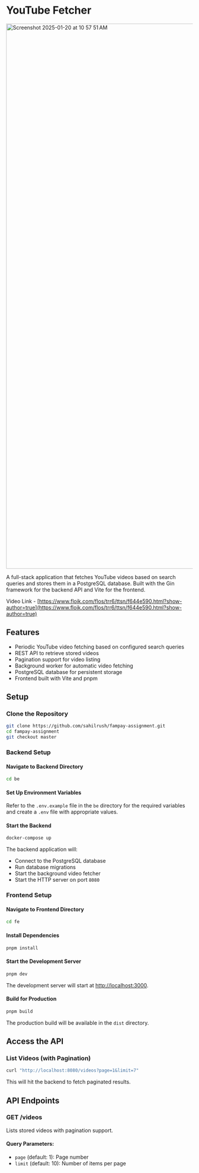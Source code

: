 # YouTube Fetcher
<img width="1470" alt="Screenshot 2025-01-20 at 10 57 51 AM" src="https://github.com/user-attachments/assets/8067c492-14df-4144-b6f9-43194ceff0fe" />


A full-stack application that fetches YouTube videos based on search queries and stores them in a PostgreSQL database. Built with the Gin framework for the backend API and Vite for the frontend.

Video Link - [https://www.floik.com/flos/trr6/ttsn/f644e590.html?show-author=true](https://www.floik.com/flos/trr6/ttsn/f644e590.html?show-author=true)

## Features
- Periodic YouTube video fetching based on configured search queries
- REST API to retrieve stored videos
- Pagination support for video listing
- Background worker for automatic video fetching
- PostgreSQL database for persistent storage
- Frontend built with Vite and pnpm

## Setup

### Clone the Repository
```bash
git clone https://github.com/sahilrush/fampay-assignment.git
cd fampay-assignment
git checkout master
```

### Backend Setup

#### Navigate to Backend Directory
```bash
cd be
```

#### Set Up Environment Variables
Refer to the `.env.example` file in the `be` directory for the required variables and create a `.env` file with appropriate values.

#### Start the Backend
```bash
docker-compose up
```
The backend application will:
- Connect to the PostgreSQL database
- Run database migrations
- Start the background video fetcher
- Start the HTTP server on port `8080`

### Frontend Setup

#### Navigate to Frontend Directory
```bash
cd fe
```

#### Install Dependencies
```bash
pnpm install
```

#### Start the Development Server
```bash
pnpm dev
```
The development server will start at [http://localhost:3000](http://localhost:3000).

#### Build for Production
```bash
pnpm build
```
The production build will be available in the `dist` directory.

## Access the API

### List Videos (with Pagination)
```bash
curl "http://localhost:8080/videos?page=1&limit=7"
```
This will hit the backend to fetch paginated results.

## API Endpoints

### GET /videos
Lists stored videos with pagination support.

#### Query Parameters:
- `page` (default: 1): Page number
- `limit` (default: 10): Number of items per page
